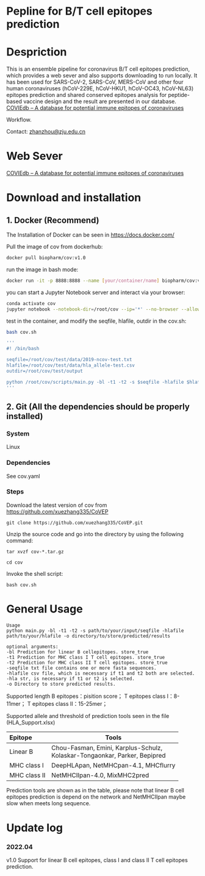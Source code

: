 # Pepline for B/T cell epitopes prediction

# Despriction

This is an ensemble pipeline for coronavirus B/T cell epitopes prediction, which provides a web sever and also supports downloading to run locally. It has been used for SARS-CoV-2, SARS-CoV, MERS-CoV and other four human coronaviruses (hCoV-229E, hCoV-HKU1, hCoV-OC43, hCoV-NL63) epitopes prediction and shared conserved epitopes analysis for peptide-based vaccine design and the result are presented in our database. [COVIEdb – A database for potential immune epitopes of coronaviruses](http://biopharm.zju.edu.cn/coviedb/)

Workflow.

Contact: zhanzhou@zju.edu.cn

# Web Sever

[COVIEdb – A database for potential immune epitopes of coronaviruses](http://biopharm.zju.edu.cn/coviedb/)

# Download and installation

## 1. Docker (Recommend)

The Installation of Docker can be seen in https://docs.docker.com/

Pull the image of cov from dockerhub:

```sh
docker pull biopharm/cov:v1.0
```

run the image in bash mode:

```sh
docker run -it -p 8888:8888 --name [your/container/name] biopharm/cov:v1.0 bash
```

you can start a Jupyter Notebook server and interact via your browser:

```sh
conda activate cov
jupyter notebook --notebook-dir=/root/cov --ip='*' --no-browser --allow-root
```

test in the container, and modify the seqfile, hlafile, outdir in the cov.sh:

```sh
bash cov.sh

'''
#! /bin/bash

seqfile=/root/cov/test/data/2019-ncov-test.txt
hlafile=/root/cov/test/data/hla_allele-test.csv
outdir=/root/cov/test/output

python /root/cov/scripts/main.py -bl -t1 -t2 -s $seqfile -hlafile $hlafile -o $outdir
'''

```

## 2. Git (All the dependencies should be properly installed)

### System

Linux

### Dependencies

See cov.yaml

### Steps

Download the latest version of cov from https://github.com/xuezhang335/CoVEP

```shell
git clone https://github.com/xuezhang335/CoVEP.git
```

Unzip the source code and go into the directory by using the following command:

```shell
tar xvzf cov-*.tar.gz

cd cov
```

Invoke the shell script:

```shell
bash cov.sh
```

# General Usage

```shell
Usage
python main.py -bl -t1 -t2 -s path/to/your/input/seqfile -hlafile path/to/your/hlafile -o directory/to/store/predicted/results

optional arguments:
-bl Prediction for linear B cellepitopes. store_true
-t1 Prediction for MHC class I T cell epitopes. store_true
-t2 Prediction for MHC class II T cell epitopes. store_true
-seqfile txt file contains one or more fasta sequences.
-hlafile csv file, which is necessary if t1 and t2 both are selected.
-hla str, is necessary if t1 or t2 is selected.
-o Directory to store predicted results.
```

Supported length
B epitopes：pisition score；
T epitopes class I：8-11mer；
T epitopes class II：15-25mer；

Supported allele and threshold of prediction tools seen in the file (HLA_Support.xlsx)

| Epitope      | Tools                                                        |
| :----------- | ------------------------------------------------------------ |
| Linear B     | Chou-Fasman, Emini, Karplus-Schulz, <br />Kolaskar-Tongaonkar, Parker, Bepipred |
| MHC class I  | DeepHLApan, NetMHCpan-4.1, MHCflurry                         |
| MHC class II | NetMHCIIpan-4.0, MixMHC2pred                                 |

Prediction tools are shown as in the table, please note that linear B cell epitopes prediction is depend on the network and NetMHCIIpan maybe slow when meets long sequence.

# Update log

### 2022.04

v1.0
Support for linear B cell epitopes, class I and class II T cell epitopes prediction.
